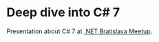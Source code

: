 # Deep dive into C# 7

Presentation about C# 7 at [.NET Bratislava Meetup](https://www.meetup.com/NET-Bratislava-Meetup/events/250772268/).